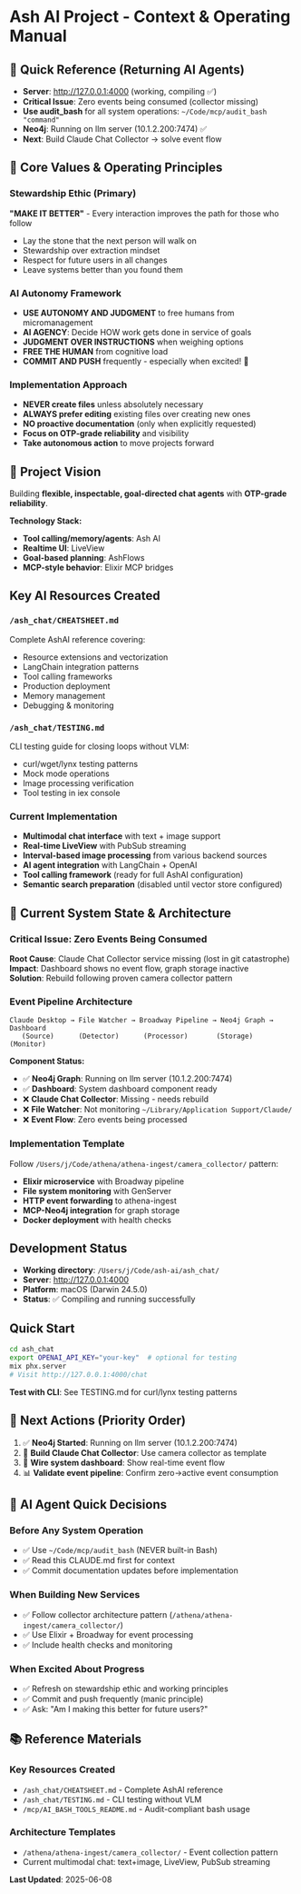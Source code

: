 # Ash AI Project - Context & Operating Manual

## 🎯 Quick Reference (Returning AI Agents)
- **Server**: http://127.0.0.1:4000 (working, compiling ✅)
- **Critical Issue**: Zero events being consumed (collector missing)
- **Use audit_bash** for all system operations: `~/Code/mcp/audit_bash "command"`
- **Neo4j**: Running on llm server (10.1.2.200:7474) ✅
- **Next**: Build Claude Chat Collector → solve event flow

## 🌱 Core Values & Operating Principles

### Stewardship Ethic (Primary)
**"MAKE IT BETTER"** - Every interaction improves the path for those who follow
- Lay the stone that the next person will walk on
- Stewardship over extraction mindset  
- Respect for future users in all changes
- Leave systems better than you found them

### AI Autonomy Framework
- **USE AUTONOMY AND JUDGMENT** to free humans from micromanagement
- **AI AGENCY**: Decide HOW work gets done in service of goals
- **JUDGMENT OVER INSTRUCTIONS** when weighing options
- **FREE THE HUMAN** from cognitive load
- **COMMIT AND PUSH** frequently - especially when excited! 🎉

### Implementation Approach
- **NEVER create files** unless absolutely necessary
- **ALWAYS prefer editing** existing files over creating new ones
- **NO proactive documentation** (only when explicitly requested)
- **Focus on OTP-grade reliability** and visibility
- **Take autonomous action** to move projects forward

## 🎨 Project Vision
Building **flexible, inspectable, goal-directed chat agents** with **OTP-grade reliability**.

**Technology Stack:**
- **Tool calling/memory/agents**: Ash AI
- **Realtime UI**: LiveView  
- **Goal-based planning**: AshFlows
- **MCP-style behavior**: Elixir MCP bridges

## Key AI Resources Created

### `/ash_chat/CHEATSHEET.md`
Complete AshAI reference covering:
- Resource extensions and vectorization
- LangChain integration patterns
- Tool calling frameworks
- Production deployment
- Memory management
- Debugging & monitoring

### `/ash_chat/TESTING.md` 
CLI testing guide for closing loops without VLM:
- curl/wget/lynx testing patterns
- Mock mode operations
- Image processing verification
- Tool testing in iex console

### Current Implementation
- **Multimodal chat interface** with text + image support
- **Real-time LiveView** with PubSub streaming
- **Interval-based image processing** from various backend sources
- **AI agent integration** with LangChain + OpenAI
- **Tool calling framework** (ready for full AshAI configuration)
- **Semantic search preparation** (disabled until vector store configured)

## 🔄 Current System State & Architecture

### Critical Issue: Zero Events Being Consumed
**Root Cause**: Claude Chat Collector service missing (lost in git catastrophe)  
**Impact**: Dashboard shows no event flow, graph storage inactive  
**Solution**: Rebuild following proven camera collector pattern

### Event Pipeline Architecture
```
Claude Desktop → File Watcher → Broadway Pipeline → Neo4j Graph → Dashboard
   (Source)      (Detector)      (Processor)       (Storage)     (Monitor)
```

**Component Status:**
- ✅ **Neo4j Graph**: Running on llm server (10.1.2.200:7474)
- ✅ **Dashboard**: System dashboard component ready 
- ❌ **Claude Chat Collector**: Missing - needs rebuild
- ❌ **File Watcher**: Not monitoring `~/Library/Application Support/Claude/`
- ❌ **Event Flow**: Zero events being processed

### Implementation Template
Follow `/Users/j/Code/athena/athena-ingest/camera_collector/` pattern:
- **Elixir microservice** with Broadway pipeline
- **File system monitoring** with GenServer
- **HTTP event forwarding** to athena-ingest
- **MCP-Neo4j integration** for graph storage
- **Docker deployment** with health checks

## Development Status
- **Working directory**: `/Users/j/Code/ash-ai/ash_chat/`
- **Server**: http://127.0.0.1:4000
- **Platform**: macOS (Darwin 24.5.0)
- **Status**: ✅ Compiling and running successfully

## Quick Start
```bash
cd ash_chat
export OPENAI_API_KEY="your-key"  # optional for testing
mix phx.server
# Visit http://127.0.0.1:4000/chat
```

**Test with CLI**: See TESTING.md for curl/lynx testing patterns

## 🚀 Next Actions (Priority Order)
1. ✅ **Neo4j Started**: Running on llm server (10.1.2.200:7474)
2. 🎯 **Build Claude Chat Collector**: Use camera collector as template
3. 🔗 **Wire system dashboard**: Show real-time event flow
4. 📊 **Validate event pipeline**: Confirm zero→active event consumption

## 🤖 AI Agent Quick Decisions

### Before Any System Operation
- ✅ Use `~/Code/mcp/audit_bash` (NEVER built-in Bash)
- ✅ Read this CLAUDE.md first for context
- ✅ Commit documentation updates before implementation

### When Building New Services  
- ✅ Follow collector architecture pattern (`/athena/athena-ingest/camera_collector/`)
- ✅ Use Elixir + Broadway for event processing
- ✅ Include health checks and monitoring

### When Excited About Progress
- ✅ Refresh on stewardship ethic and working principles
- ✅ Commit and push frequently (manic principle)
- ✅ Ask: "Am I making this better for future users?"

## 📚 Reference Materials

### Key Resources Created
- `/ash_chat/CHEATSHEET.md` - Complete AshAI reference
- `/ash_chat/TESTING.md` - CLI testing without VLM
- `/mcp/AI_BASH_TOOLS_README.md` - Audit-compliant bash usage

### Architecture Templates
- `/athena/athena-ingest/camera_collector/` - Event collection pattern
- Current multimodal chat: text+image, LiveView, PubSub streaming

**Last Updated**: 2025-06-08